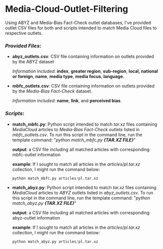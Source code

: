 # Media-Cloud-Outlet-Filtering
Using ABYZ and Media-Bias Fact-Check outlet databases, I've provided outlet CSV files for both and scripts intended to match Media Cloud files to respective outlets.  


### ___Provided Files___:


* **abyz_outlets.csv**: CSV file containing information on outlets provided by the ABYZ dataset

  _Information included_: **index**, **greater region**, **sub-region**, **local, national or foreign**, **name**, **media type**, **media focus**, **language**. 
* **mbfc_outlets.csv**: CSV file containing information on outlets provided by the _Media-Bias Fact-Check_ dataset. 

  _Information included_: **name**, **link**, and **perceived bias**. 

### ___Scripts___:
* **match_mbfc.py**: Python script intended to match _tar.xz_ files containing _MediaCloud_ articles to _Media-Bias Fact-Check_ outlets listed in _mbfc_outlets.csv_. To run this script in the command line, run the template command: "_python match_mbfc.py **{TAR.XZ FILE}**_"

   **output**: a CSV file including all matched articles with corresponding mbfc-outlet information

   **example**: If I sought to match all articles in the _articles/pl.tar.xz_ collection, I might run the command below:
   ```python
   python match_mbfc.py articles/pl.tar.xz
   ```

* **match_abyz.py**: Python script intended to match _tar.xz_ files containing _MediaCloud_ articles to _ABYZ_ outlets listed in _abyz_outlets.csv_. To run this script in the command line, run the template command: "_python match_abyz.py **{TAR.XZ FILE}**_"
 
   **output**: a CSV file including all matched articles with corresponding abyz-outlet information

   **example**: If I sought to match all articles in the _articles/pl.tar.xz_ collection, I might run the command below:
   ```python
   python match_abyz.py articles/pl.tar.xz
   ```
